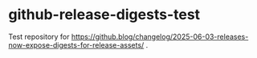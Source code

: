 # github-release-digests-test

Test repository for https://github.blog/changelog/2025-06-03-releases-now-expose-digests-for-release-assets/ .
